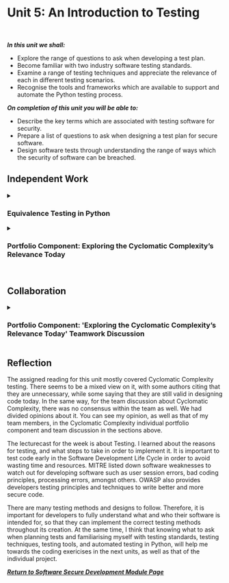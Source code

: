 <!--layout: page
title: "SSDCS Unit 5 "
permalink: /ssdcs_unit5-->

# Unit 5: An Introduction to Testing
<br>

_**In this unit we shall:** <br>_

- Explore the range of questions to ask when developing a test plan.<br>
- Become familiar with two industry software testing standards.<br>
- Examine a range of testing techniques and appreciate the relevance of each in different testing scenarios.<br>
- Recognise the tools and frameworks which are available to support and automate the Python testing process.<br>

_**On completion of this unit you will be able to:** <br>_
- Describe the key terms which are associated with testing software for security.<br>
- Prepare a list of questions to ask when designing a test plan for secure software.<br>
- Design software tests through understanding the range of ways which the security of software can be breached.<br>

## Independent Work

<details><summary><h3>Equivalence Testing in Python </h3></summary><br>  

The Cyclomatic Complexity is commonly considered in modules on testing the validity of code design today. However, in your opinion, should it be? Does it remain relevant today? Specific to the focus of this module, is it relevant in our quest to develop secure software? Justify all opinions which support your argument and share your responses with your team.
<br>
<img src="images/ssdcs_unit5_equivalence1.png?raw=true"/>
<img src="images/ssdcs_unit5_equivalence2.png?raw=true"/>
</details>

<details><summary><h3>Portfolio Component: Exploring the Cyclomatic Complexity’s Relevance Today </h3></summary><br>  
The Cyclomatic Complexity is commonly considered in modules on testing the validity of code design today. However, in your opinion, should it be? Does it remain relevant today? Specific to the focus of this module, is it relevant in our quest to develop secure software? Justify all opinions which support your argument and share your responses with your team.
<br>
<img src="images/ssdcs_unit5_portfolio_cyclomatic1.png?raw=true"/>
<img src="images/ssdcs_unit5_portfolio_cyclomatic2.png?raw=true"/>
</details><br>

## Collaboration
<details><summary><h3>Portfolio Component: 'Exploring the Cyclomatic Complexity’s Relevance Today' Teamwork Discussion</h3></summary>

<img src="images/ssdcs_unit5_discussion1.png?raw=true"/>
</details>



## Reflection
The assigned reading for this unit mostly covered Cyclomatic Complexity testing. There seems to be a mixed view on it, with some authors citing that they are unnecessary, while some saying that they are still valid in designing code today. In the same way, for the team discussion about Cyclomatic Complexity, there was no consensus within the team as well. We had divided opinions about it. You can see my opinion, as well as that of my team members, in the Cyclomatic Complexity individual portfolio component and team discussion in the sections above. <Br>

The lecturecast for the week is about Testing. I learned about the reasons for testing, and what steps to take in order to implement it. It is important to test code early in the Software Development Life Cycle in order to avoid wasting time and resources. MITRE listed down software weaknesses to watch out for developing software such as user session errors, bad coding principles, processing errors, amongst others. OWASP also provides developers testing principles and techniques to write better and more secure code.<br>

There are many testing methods and designs to follow. Therefore, it is important for developers to fully understand what and who their software is intended for, so that they can implement the correct testing methods throughout its creation. At the same time, I think that knowing what to ask when planning tests and familiarising myself with testing standards, testing techniques, testing tools, and automated testing in Python, will help me towards the coding exericises in the next units, as well as that of the individual project. <br>

**_[Return to Software Secure Development Module Page](https://patzsantos.github.io/e-portfolio-uoeo/ssdcs_landing)_**
